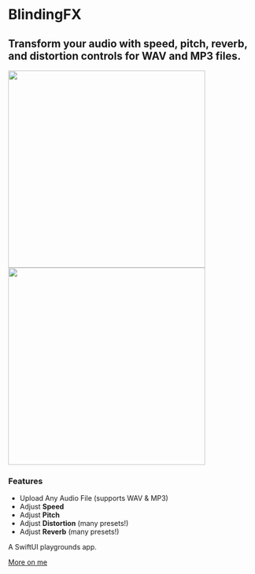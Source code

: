 # BlindingFX #
## Transform your audio with speed, pitch, reverb, and distortion controls for WAV and MP3 files. ##

<p class="images" float="left">
  <img src="https://user-images.githubusercontent.com/25287442/232798405-589fc3cd-7152-4558-8f35-527b649f9cc7.png" alt="" width="400"/>
  <img src="https://user-images.githubusercontent.com/25287442/232798422-c8ea7ab8-0ef5-4b12-b34f-e99ab3d5d730.png" alt="" width="400"/>
</p>


### Features ###
- Upload Any Audio File (supports WAV & MP3)
- Adjust **Speed**
- Adjust **Pitch**
- Adjust **Distortion** (many presets!)
- Adjust **Reverb** (many presets!)



A SwiftUI playgrounds app. 

[More on me](https://raviheyne.com "More on me")
